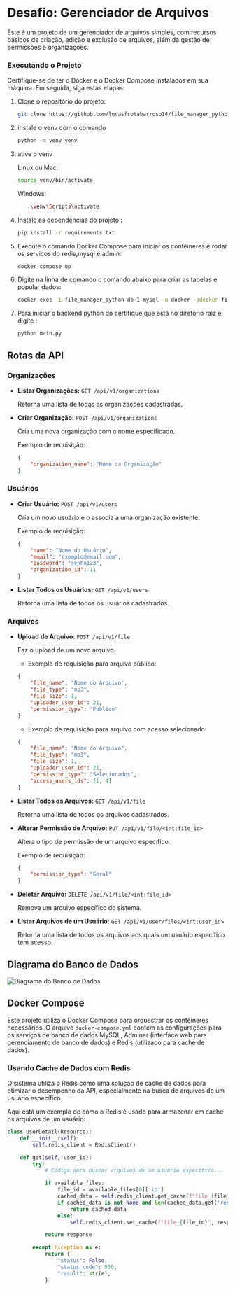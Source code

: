 # Desafio: Gerenciador de Arquivos

Este é um projeto de um gerenciador de arquivos simples, com recursos básicos de criação, edição e exclusão de arquivos, além da gestão de permissões e organizações.
### Executando o Projeto

Certifique-se de ter o Docker e o Docker Compose instalados em sua máquina. Em seguida, siga estas etapas:

1. Clone o repositório do projeto:

    ```bash
    git clone https://github.com/lucasfrotabarroso14/file_manager_python.git
    ```

2. instale o venv com o comando 

    ```bash
    python -m venv venv
    ```
    
3. ative o venv

   
   Linux ou Mac:
    ```bash
    source venv/bin/activate
    ```

    Windows:
    ```bash
       .\venv\Scripts\activate
    ```




4. Instale as dependencias do projeto :
    ```bash
    pip install -r requirements.txt
    ```

   
5. Execute o comando Docker Compose para iniciar os contêineres e rodar os servicos do redis,mysql e admin:

    ```bash
    docker-compose up 
    ```

6. Digite na linha de comando o comando abaixo para criar as tabelas e popular dados:

    ```bash
    docker exec -i file_manager_python-db-1 mysql -u docker -pdocker file_manager < initial_data.sql

    ```

7. Para iniciar o backend python do certifique que está no diretorio raiz e digite :

    ```bash
    python main.py
    ```



## Rotas da API

### Organizações

- **Listar Organizações:** `GET /api/v1/organizations`

  Retorna uma lista de todas as organizações cadastradas.

- **Criar Organização:** `POST /api/v1/organizations`

  Cria uma nova organização com o nome especificado.

    Exemplo de requisição:
    ```json
    {
        "organization_name": "Nome da Organização"
    }
    ```

### Usuários

- **Criar Usuário:** `POST /api/v1/users`

  Cria um novo usuário e o associa a uma organização existente.

    Exemplo de requisição:
    ```json
    {
        "name": "Nome do Usuário",
        "email": "exemplo@email.com",
        "password": "senha123",
        "organization_id": 11
    }
    ```

- **Listar Todos os Usuários:** `GET /api/v1/users`

  Retorna uma lista de todos os usuários cadastrados.

### Arquivos

- **Upload de Arquivo:** `POST /api/v1/file`

  Faz o upload de um novo arquivo.

    - Exemplo de requisição para arquivo público:
    ```json
    {
        "file_name": "Nome do Arquivo",
        "file_type": "mp3",
        "file_size": 1,
        "uploader_user_id": 21,
        "permission_type": "Publico"
    }
    ```

    - Exemplo de requisição para arquivo com acesso selecionado:
    ```json
    {
        "file_name": "Nome do Arquivo",
        "file_type": "mp3",
        "file_size": 1,
        "uploader_user_id": 21,
        "permission_type": "Selecionados",
        "access_users_ids": [1, 4]
    }
    ```

- **Listar Todos os Arquivos:** `GET /api/v1/file`

  Retorna uma lista de todos os arquivos cadastrados.

- **Alterar Permissão de Arquivo:** `PUT /api/v1/file/<int:file_id>`

  Altera o tipo de permissão de um arquivo específico.

    Exemplo de requisição:
    ```json
    {
        "permission_type": "Geral"
    }
    ```

- **Deletar Arquivo:** `DELETE /api/v1/file/<int:file_id>`

  Remove um arquivo específico do sistema.

- **Listar Arquivos de um Usuário:** `GET /api/v1/user/files/<int:user_id>`

  Retorna uma lista de todos os arquivos aos quais um usuário específico tem acesso.

## Diagrama do Banco de Dados

![Diagrama do Banco de Dados](https://i.imgur.com/mFAU8pA.png)

## Docker Compose

Este projeto utiliza o Docker Compose para orquestrar os contêineres necessários. O arquivo `docker-compose.yml` contém as configurações para os serviços de banco de dados MySQL, Adminer (interface web para gerenciamento de banco de dados) e Redis (utilizado para cache de dados).


### Usando Cache de Dados com Redis

O sistema utiliza o Redis como uma solução de cache de dados para otimizar o desempenho da API, especialmente na busca de arquivos de um usuário específico.

Aqui está um exemplo de como o Redis é usado para armazenar em cache os arquivos de um usuário:

```python
class UserDetail(Resource):
    def __init__(self):
        self.redis_client = RedisClient()

    def get(self, user_id):
        try:
            # Código para buscar arquivos de um usuário específico...

            if available_files:
                file_id = available_files[0]['id']
                cached_data = self.redis_client.get_cache(f"file_{file_id}")
                if cached_data is not None and len(cached_data.get('result', [])) > 0:
                    return cached_data
                else:
                    self.redis_client.set_cache(f"file_{file_id}", response)

            return response

        except Exception as e:
            return {
                "status": False,
                "status_code": 500,
                "result": str(e),
            }
```

